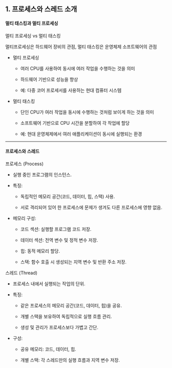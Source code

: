 ## 1. 프로세스와 스레드 소개

#### 멀티 태스킹과 멀티 프로세싱

멀티 프로세싱 vs 멀티 태스킹

멀티프로세싱은 하드웨어 장비의 관점, 멀티 태스킹은 운영체제 소프트웨어의 관점

- 멀티 프로세싱

  - 여러 CPU를 사용하여 동시에 여러 작업을 수행하는 것을 의미

  - 하드웨어 기반으로 성능을 향상

  - 예: 다중 코어 프로세서를 사용하는 현대 컴퓨터 시스템

- 멀티 태스킹

  - 단인 CPU가 여러 작업을 동시에 수행하는 것처럼 보이게 하는 것을 의미

  - 소프트웨어 기반으로 CPU 시간을 분할하여 각 작업에 할당

  - 예: 현대 운영체제에서 여러 애플리케이션이 동시에 실행되는 환경

---

#### 프로세스와 스레드

프로세스 (Process)

- 실행 중인 프로그램의 인스턴스.

- 특징:

  - 독립적인 메모리 공간(코드, 데이터, 힙, 스택) 사용.

  - 서로 격리되어 있어 한 프로세스에 문제가 생겨도 다른 프로세스에 영향 없음.

- 메모리 구성:

  - 코드 섹션: 실행할 프로그램 코드 저장.

  - 데이터 섹션: 전역 변수 및 정적 변수 저장.

  - 힙: 동적 메모리 할당.

  - 스택: 함수 호출 시 생성되는 지역 변수 및 반환 주소 저장.

스레드 (Thread)

- 프로세스 내에서 실행되는 작업의 단위.

- 특징:

  - 같은 프로세스의 메모리 공간(코드, 데이터, 힙)을 공유.

  - 개별 스택을 보유하여 독립적으로 실행 흐름 관리.

  - 생성 및 관리가 프로세스보다 가볍고 간단.

- 구성:

  - 공유 메모리: 코드, 데이터, 힙.

  - 개별 스택: 각 스레드만의 실행 흐름과 지역 변수 저장.
